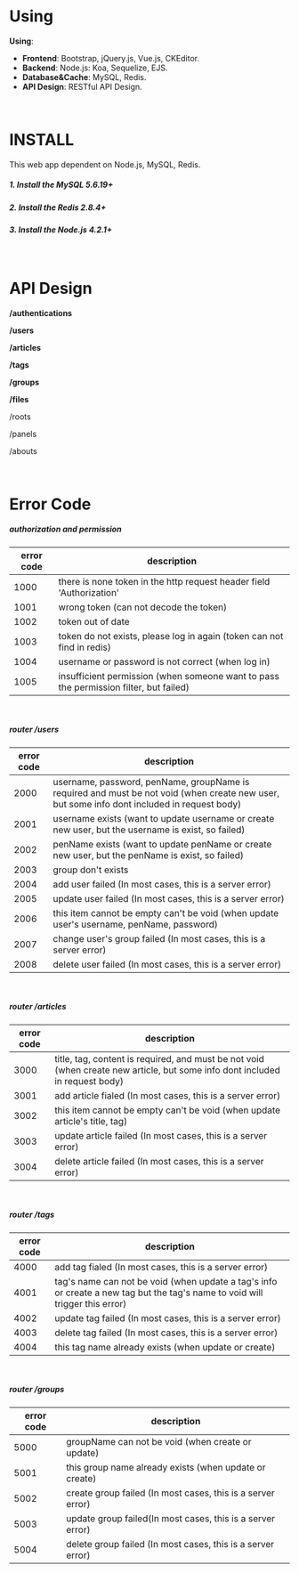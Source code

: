 # Using
**Using**:

* **Frontend**: Bootstrap, jQuery.js, Vue.js, CKEditor.
* **Backend**: Node.js: Koa, Sequelize, EJS.
* **Database&Cache**: MySQL, Redis.
* **API Design**: RESTful API Design.

<br/>

# INSTALL
This web app dependent on Node.js, MySQL, Redis.

##### 1. Install the MySQL 5.6.19+
##### 2. Install the Redis 2.8.4+
##### 3. Install the Node.js 4.2.1+

<br/>

# API Design
**/authentications**

**/users**

**/articles**

**/tags**

**/groups**

**/files**

/roots

/panels

/abouts

<br/>

# Error Code

##### authorization and permission
| error code | description |
| ---------- | ----------- |
| 1000 | there is none token in the http request header field 'Authorization' |
| 1001 | wrong token (can not decode the token) |
| 1002 | token out of date |
| 1003 | token do not exists, please log in again (token can not find in redis) |
| 1004 | username or password is not correct (when log in) |
| 1005 | insufficient permission (when someone want to pass the permission filter, but failed) |

<br/>

##### router /users
| error code | description |
| ---------- | ----------- |
| 2000 | username, password, penName, groupName is required and must be not void (when create new user, but some info dont included in request body) |
| 2001 | username exists (want to update username or create new user, but the username is exist, so failed) |
| 2002 | penName exists (want to update penName or create new user, but the penName is exist, so failed) |
| 2003 | group don't exists |
| 2004 | add user failed (In most cases, this is a server error) |
| 2005 | update user failed (In most cases, this is a server error) |
| 2006 | this item cannot be empty can't be void (when update user's username, penName, password) |
| 2007 | change user's group failed (In most cases, this is a server error) |
| 2008 | delete user failed (In most cases, this is a server error) |

<br/>

##### router /articles
| error code | description |
| ---------- | ----------- |
| 3000       | title, tag, content is required, and must be not void (when create new article, but some info dont included in request body) |
| 3001 | add article fialed (In most cases, this is a server error) |
| 3002 | this item cannot be empty can't be void (when update article's title, tag) |
| 3003 | update article failed (In most cases, this is a server error) |
| 3004 | delete article failed (In most cases, this is a server error) |

<br/>

##### router /tags
| error code | description |
| ---------- | ----------- |
| 4000 | add tag fialed (In most cases, this is a server error) |
| 4001 | tag's name can not be void (when update a tag's info or create a new tag but the tag's name to void will trigger this error) |
| 4002 | update tag failed (In most cases, this is a server error) |
| 4003 | delete tag failed (In most cases, this is a server error) |
| 4004 | this tag name already exists (when update or create) |

<br/>

##### router /groups
| error code | description                                                 |
| ---------- | -----------                                                 |
| 5000       | groupName can not be void (when create or update)           |
| 5001       | this group name already exists (when update or create)      |
| 5002       | create group failed (In most cases, this is a server error) |
| 5003       | update group failed(In most cases, this is a server error)  |
| 5004       | delete group failed (In most cases, this is a server error) |

<br/>
